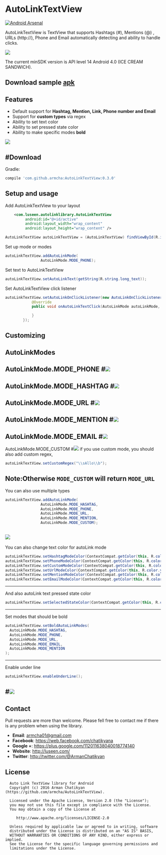 # AutoLinkTextView
[![Android Arsenal](https://img.shields.io/badge/Android%20Arsenal-AutoLinkTextView-green.svg?style=true)](https://android-arsenal.com/details/1/4419)

AutoLinkTextView is TextView that supports Hashtags (#), Mentions (@) , URLs (http://),
Phone and Email automatically detecting and ability to handle clicks.

![](screens/gif1.gif)

The current minSDK version is API level 14 Android 4.0 (ICE CREAM SANDWICH).

## Download sample [apk][77]
[77]: https://github.com/armcha/AutoLinkTextView/raw/master/screens/AutoLinkTextView.apk

## Features

* Default support for **Hashtag, Mention, Link, Phone number and Email**
* Support for **custom types** via regex
* Ability to set text color
* Ability to set pressed state color
* Ability to make specific modes **bold**

![](screens/screen1.png)

#Download
-----------------------

Gradle:
```groovy
compile 'com.github.armcha:AutoLinkTextView:0.3.0'
```

## Setup and usage

Add AutoLinkTextView to your layout
```xml
    <com.luseen.autolinklibrary.AutoLinkTextView
         android:id="@+id/active"
         android:layout_width="wrap_content"
         android:layout_height="wrap_content" />
```

```java
AutoLinkTextView autoLinkTextView = (AutoLinkTextView) findViewById(R.id.active);
```

Set up mode or modes
```java
autoLinkTextView.addAutoLinkMode(
                AutoLinkMode.MODE_PHONE);
```

Set text to AutoLinkTextView
```java
autoLinkTextView.setAutoLinkText(getString(R.string.long_text));
```

Set AutoLinkTextView click listener
```java
autoLinkTextView.setAutoLinkOnClickListener(new AutoLinkOnClickListener() {
            @Override
            public void onAutoLinkTextClick(AutoLinkMode autoLinkMode, String matchedText) {

            }
        });
```

Customizing
---------

AutoLinkModes
-------------------------
AutoLinkMode.MODE_PHONE
#![](screens/screen2.png)
-------------------------
AutoLinkMode.MODE_HASHTAG
#![](screens/screen3.png)
-------------------------
AutoLinkMode.MODE_URL
#![](screens/screen4.png)
-------------------------
AutoLinkMode.MODE_MENTION
#![](screens/screen5.png)
-------------------------
AutoLinkMode.MODE_EMAIL
#![](screens/screen6.png)
-------------------------
AutoLinkMode.MODE_CUSTOM
#![](screens/screen7.png)
if you use custom mode, you should also add custom regex,
```java
autoLinkTextView.setCustomRegex("\\sAllo\\b");
```
Note:Otherwise ```MODE_CUSTOM``` will return ```MODE_URL```
-------------------------
You can also use multiple types
```java
autoLinkTextView.addAutoLinkMode(
                AutoLinkMode.MODE_HASHTAG,
                AutoLinkMode.MODE_PHONE,
                AutoLinkMode.MODE_URL,
                AutoLinkMode.MODE_MENTION,
                AutoLinkMode.MODE_CUSTOM);
```
![](screens/screen1.png)
-------------------------
You can also change text color for autoLink mode
```java
autoLinkTextView.setHashtagModeColor(ContextCompat.getColor(this, R.color.yourColor));
autoLinkTextView.setPhoneModeColor(ContextCompat.getColor(this, R.color.yourColor));
autoLinkTextView.setCustomModeColor(ContextCompat.getColor(this, R.color.yourColor));
autoLinkTextView.setUrlModeColor(ContextCompat.getColor(this, R.color.yourColor));
autoLinkTextView.setMentionModeColor(ContextCompat.getColor(this, R.color.yourColor));
autoLinkTextView.setEmailModeColor(ContextCompat.getColor(this, R.color.yourColor));
```
-------------------------
And also autoLink text pressed state color
```java
autoLinkTextView.setSelectedStateColor(ContextCompat.getColor(this, R.color.yourColor));
```
-------------------------

Set modes that should be bold

```java
autoLinkTextView.setBoldAutoLinkModes(
  AutoLinkMode.MODE_HASHTAG,
  AutoLinkMode.MODE_PHONE,
  AutoLinkMode.MODE_URL,
  AutoLinkMode.MODE_EMAIL,
  AutoLinkMode.MODE_MENTION
);
```

-------------------------
Enable under line
```java
autoLinkTextView.enableUnderLine();
```
#![](screens/screen8.png)
-------------------------
## Contact

Pull requests are more than welcome.
Please fell free to contact me if there is any problem when using the library.

- **Email**: armcha01@gmail.com
- **Facebook**: https://web.facebook.com/chatikyana
- **Google +**: https://plus.google.com/112011638040018774140
- **Website**: http://luseen.com/
- **Twitter**: http://twitter.com/@ArmanChatikyan


License
--------


      Auto Link TextView library for Android
      Copyright (c) 2016 Arman Chatikyan (https://github.com/armcha/AutoLinkTextView).

      Licensed under the Apache License, Version 2.0 (the "License");
      you may not use this file except in compliance with the License.
      You may obtain a copy of the License at

         http://www.apache.org/licenses/LICENSE-2.0

      Unless required by applicable law or agreed to in writing, software
      distributed under the License is distributed on an "AS IS" BASIS,
      WITHOUT WARRANTIES OR CONDITIONS OF ANY KIND, either express or implied.
      See the License for the specific language governing permissions and
      limitations under the License.




